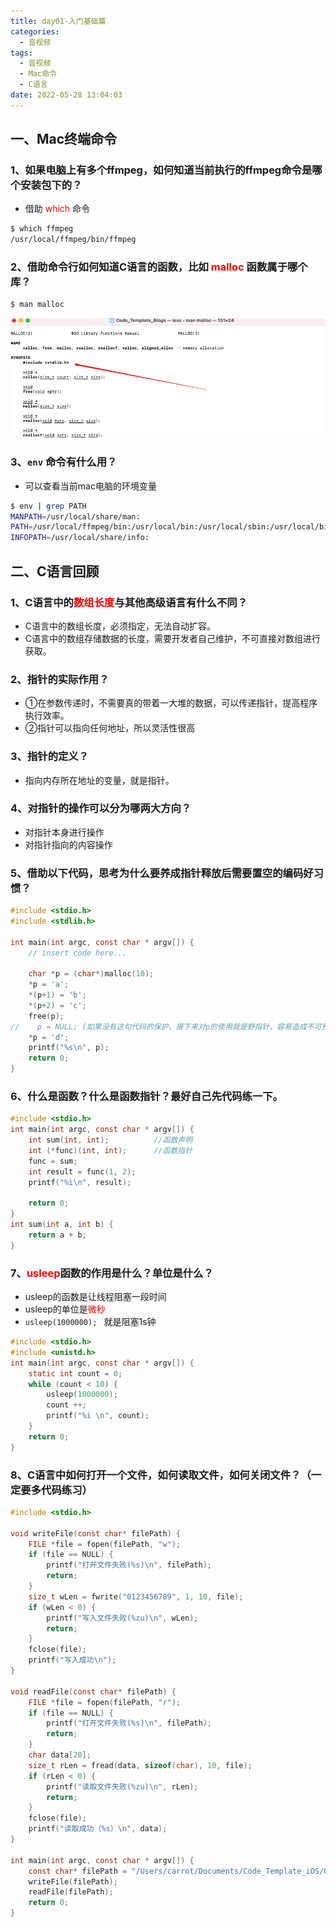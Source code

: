 ```yaml
---
title: day01-入门基础篇
categories:
  - 音视频
tags:
  - 音视频
  - Mac命令
  - C语言
date: 2022-05-28 13:04:03
---
```




## 一、Mac终端命令



### 1、如果电脑上有多个ffmpeg，如何知道当前执行的ffmpeg命令是哪个安装包下的？

- 借助 <font color="red">which</font> 命令

```sh
$ which ffmpeg
/usr/local/ffmpeg/bin/ffmpeg
```



### 2、借助命令行如何知道C语言的函数，比如 <font color="red">malloc</font> 函数属于哪个库？

```sh
$ man malloc
```



![image-20220528133251618](day01入门基础篇/image-20220528133251618.png)



### 3、`env` 命令有什么用？

- 可以查看当前mac电脑的环境变量

```sh
$ env | grep PATH
MANPATH=/usr/local/share/man:
PATH=/usr/local/ffmpeg/bin:/usr/local/bin:/usr/local/sbin:/usr/local/bin:/usr/bin:/bin:/usr/sbin:/sbin:/Library/Apple/usr/bin
INFOPATH=/usr/local/share/info:
```





## 二、C语言回顾



### 1、C语言中的<font color="red">数组长度</font>与其他高级语言有什么不同？

- C语言中的数组长度，必须指定，无法自动扩容。
- C语言中的数组存储数据的长度，需要开发者自己维护，不可直接对数组进行获取。



### 2、指针的实际作用？

- ①在参数传递时，不需要真的带着一大堆的数据，可以传递指针，提高程序执行效率。
- ②指针可以指向任何地址，所以灵活性很高



### 3、指针的定义？

- 指向内存所在地址的变量，就是指针。



### 4、对指针的操作可以分为哪两大方向？

- 对指针本身进行操作
- 对指针指向的内容操作



### 5、借助以下代码，思考为什么要养成指针释放后需要置空的编码好习惯？

```c
#include <stdio.h>
#include <stdlib.h>

int main(int argc, const char * argv[]) {
    // insert code here...
    
    char *p = (char*)malloc(10);
    *p = 'a';
    *(p+1) = 'b';
    *(p+2) = 'c';
    free(p);
//    p = NULL; (如果没有这句代码的保护，接下来对p的使用就是野指针，容易造成不可预知的错误)
    *p = 'd';
    printf("%s\n", p);
    return 0;
}
```



### 6、什么是函数？什么是函数指针？最好自己先代码练一下。

```C
#include <stdio.h>
int main(int argc, const char * argv[]) {
    int sum(int, int);          //函数声明
    int (*func)(int, int);      //函数指针
    func = sum;
    int result = func(1, 2);
    printf("%i\n", result);
    
    return 0;
}
int sum(int a, int b) {
    return a + b;
}
```



### 7、<font color="red">usleep</font>函数的作用是什么？单位是什么？

- usleep的函数是让线程阻塞一段时间
- usleep的单位是<font color="red">微秒</font>
- `usleep(1000000); ` 就是阻塞1s钟

```C
#include <stdio.h>
#include <unistd.h>
int main(int argc, const char * argv[]) {
    static int count = 0;
    while (count < 10) {
        usleep(1000000);
        count ++;
        printf("%i \n", count);
    }
    return 0;
}
```



### 8、C语言中如何打开一个文件，如何读取文件，如何关闭文件？（一定要多代码练习）

```c
#include <stdio.h>

void writeFile(const char* filePath) {
    FILE *file = fopen(filePath, "w");
    if (file == NULL) {
        printf("打开文件失败(%s)\n", filePath);
        return;
    }
    size_t wLen = fwrite("0123456789", 1, 10, file);
    if (wLen < 0) {
        printf("写入文件失败(%zu)\n", wLen);
        return;
    }
    fclose(file);
    printf("写入成功\n");
}

void readFile(const char* filePath) {
    FILE *file = fopen(filePath, "r");
    if (file == NULL) {
        printf("打开文件失败(%s)\n", filePath);
        return;
    }
    char data[20];
    size_t rLen = fread(data, sizeof(char), 10, file);
    if (rLen < 0) {
        printf("读取文件失败(%zu)\n", rLen);
        return;
    }
    fclose(file);
    printf("读取成功（%s）\n", data);
}

int main(int argc, const char * argv[]) {
    const char* filePath = "/Users/carrot/Documents/Code_Template_iOS/01_音视频/10_李超/01_第一季/CDemo/Data/readFileName.txt";
    writeFile(filePath);
    readFile(filePath);
    return 0;
}
```





